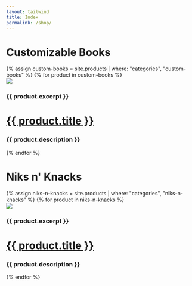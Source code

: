 ```yaml
---
layout: tailwind
title: Index
permalink: /shop/
---
```


<!--<div class="flex flex-wrap text-center">
{% assign cookies = site.products | where: "categories", "cookie" %}
{% for product in cookies %}
  <div class="w-1/2 bg-gray-400 h-32"><a href="{{ product.url }}">{{ product.title }}</a></div>
  {% endfor %}
</div>-->
<div class="container bg-gray-100 mx-6 mt-6 mx-auto p-4">
<h1 class="text-center text-xl text-blue-700 tracking-wider" >Customizable Books</h1>
</div>

<div class="flex flex-wrap min-w-0 max-w-full lg:px-16 p-4 justify-evenly">
  {% assign custom-books = site.products | where: "categories", "custom-books" %}
  {% for product in custom-books %}
  <div class="w-64 px-3 bg">
    <div class="bg-white rounded-lg my-4 overflow-hidden border shadow-lg">
      <div>
      <a data-fancybox="gallery" href="{{ product.image_path }}"><img class="h-48 w-full object-cover object-top" src="{{ product.image_path }}"></a>
      </div>
      <div>
        <div>
          <h3 class="text-sm text-gray-700 -m-2">{{ product.excerpt }}</h3>
        </div>
        <h1 class="font-semibold text-lg m-4 text-gray-900 leading-tight truncate"><a href="{{ product.url }}">{{ product.title }}</a></h1>
        <!--<h2 class="text-xs m-4 text-gray-500 uppercase tracking-wide">{{ product.categories }}</h2>-->
        <h3 class="text-xs text-gray-500 m-4 truncate">{{ product.description }}</h3>
      </div>
    </div>
  </div>
{% endfor %}
</div>

<div class="container mx-auto bg-gray-100 mx-auto my-6 p-4">
<h1 class="text-center text-xl text-blue-700 tracking-wider" >Niks n' Knacks</h1>
</div>

<div class="flex flex-wrap min-w-0 max-w-full lg:px-16 p-4 justify-evenly">
  {% assign niks-n-knacks = site.products | where: "categories", "niks-n-knacks" %}
  {% for product in niks-n-knacks %}
  <div class="w-64 px-3 bg">
    <div class="bg-white rounded-lg my-4 overflow-hidden border shadow-lg">
      <div>
      <a data-fancybox="gallery" href="{{ product.image_path }}"><img class="h-48 w-full object-cover object-top" src="{{ product.image_path }}"></a>
      </div>
      <div>
        <div>
          <h3 class="text-sm text-gray-700 -m-2">{{ product.excerpt }}</h3>
        </div>
        <h1 class="font-semibold text-lg m-4 text-gray-900 leading-tight truncate"><a href="{{ product.url }}">{{ product.title }}</a></h1>
        <!--<h2 class="text-xs m-4 text-gray-500 uppercase tracking-wide">{{ product.categories }}</h2>-->
        <h3 class="text-xs text-gray-500 m-4 truncate">{{ product.description }}</h3>
      </div>
    </div>
  </div>
{% endfor %}
</div>

<!--
<div class="max-w-3xl text-3xl text-white bg-gray-500 mx-auto my-16 p-16">
<h1>Cookies</h1>
</div>
{% assign cookies = site.products | where: "categories", "cookie" %}
{% for product in cookies %}
  <div class="px-4">
    <div class="max-w-3xl bg-white rounded-lg mx-auto my-16 p-16">
      <h1 class="text-2xl font-medium mb-2"><a href="{{ product.url }}">{{ product.title }}</a></h1>
      <h2 class="font-medium text-sm text-indigo-400 mb-4 uppercase tracking-wide">{{ product.categories }}</h2>
      {{ product.description }}
      {{ product.content }}
    </div>
  </div>
{% endfor %}
-->

<!--
<div class="max-w-3xl text-3xl text-white bg-gray-500 rounded-lg mx-auto my-16 p-16">
<h1>All Products</h1>
</div>
{% for product in site.products %}
  <div class="px-4">
    <div class="max-w-3xl bg-white rounded-lg mx-auto my-16 p-16">
      <h1 class="text-2xl font-medium mb-2"><a href="{{ product.url }}">{{ product.title }}</a></h1>
      <h2 class="font-medium text-sm text-indigo-400 mb-4 uppercase tracking-wide">Responsive Navbar</h2>
      {{ product.description }}
    </div>
  </div>
{% endfor %}
-->